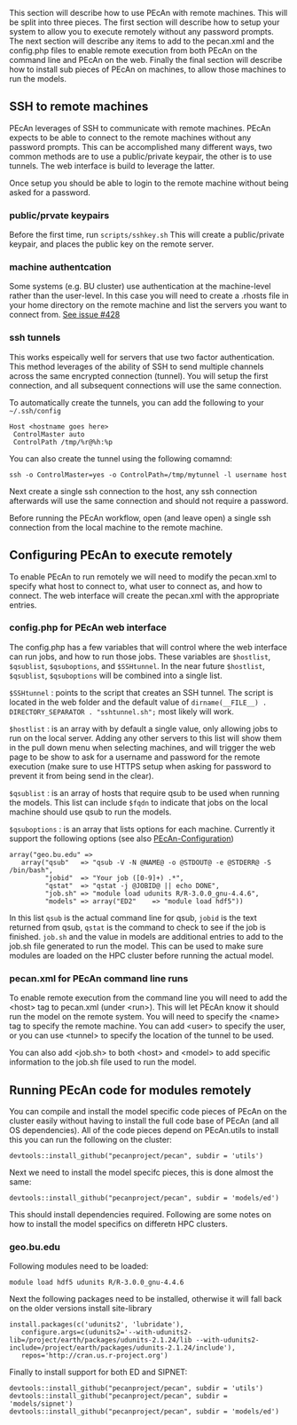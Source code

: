 This section will describe how to use PEcAn with remote machines. This
will be split into three pieces. The first section will describe how to
setup your system to allow you to execute remotely without any password
prompts. The next section will describe any items to add to the
pecan.xml and the config.php files to enable remote execution from both
PEcAn on the command line and PEcAn on the web. Finally the final
section will describe how to install sub pieces of PEcAn on machines, to
allow those machines to run the models.

## SSH to remote machines

PEcAn leverages of SSH to communicate with remote machines. PEcAn expects
to be able to connect to the remote machines without any password prompts.
This can be accomplished many different ways, two common methods are to
use a public/private keypair, the other is to use tunnels. The web
interface is build to leverage the latter.

Once setup you should be able to login to the remote machine without
being asked for a password.

### public/prvate keypairs

Before the first time, run `scripts/sshkey.sh` This will create a
public/private keypair, and places the public key on the remote server.

### machine authentcation

Some systems (e.g. BU cluster) use authentication at the machine-level
rather than the user-level. In this case you will need to create a .rhosts
file in your home directory on the remote machine and list the servers you
want to connect from. [See issue #428](https://github.com/PecanProject/pecan/issues/428)

### ssh tunnels

This works espeically well for servers that use two factor authentication.
This method leverages of the ability of SSH to send multiple channels
across the same encrypted connection (tunnel). You will setup the
first connection, and all subsequent connections will use the same
connection.

To automatically create the tunnels, you can add the following to your
`~/.ssh/config`

```
Host <hostname goes here>
 ControlMaster auto
 ControlPath /tmp/%r@%h:%p
```

You can also create the tunnel using the following comamnd:

```
ssh -o ControlMaster=yes -o ControlPath=/tmp/mytunnel -l username host
```

Next create a single ssh connection to the host, any ssh connection
afterwards will use the same connection and should not require a
password.

Before running the PEcAn workflow, open (and leave open) a single ssh
connection from the local machine to the remote machine.

## Configuring PEcAn to execute remotely

To enable PEcAn to run remotely we will need to modify the pecan.xml
to specify what host to connect to, what user to connect as, and how
to connect. The web interface will create the pecan.xml with the
appropriate entries.

### config.php for PEcAn web interface

The config.php has a few variables that will control where the web
interface can run jobs, and how to run those jobs. These variables
are `$hostlist`, `$qsublist`, `$qsuboptions`, and `$SSHtunnel`. In
the near future `$hostlist`, `$qsublist`, `$qsuboptions` will be
combined into a single list.

`$SSHtunnel` : points to the script that creates an SSH tunnel.
The script is located in the web folder and the default value of
`dirname(__FILE__) . DIRECTORY_SEPARATOR . "sshtunnel.sh";` most
likely will work.

`$hostlist` : is an array with by default a single value, only
allowing jobs to run on the local server. Adding any other servers
to this list will show them in the pull down menu when selecting
machines, and will trigger the web page to be show to ask for a
username and password for the remote execution (make sure to use
HTTPS setup when asking for password to prevent it from being send
in the clear).

`$qsublist` : is an array of hosts that require qsub to be used
when running the models. This list can include `$fqdn` to indicate
that jobs on the local machine should use qsub to run the models.

`$qsuboptions` : is an array that lists options for each machine.
Currently it support the following options (see also
[PEcAn-Configuration](https://github.com/PecanProject/pecan/wiki/PEcAn-Configuration#run_setup))

 ```
array("geo.bu.edu" =>
    array("qsub"   => "qsub -V -N @NAME@ -o @STDOUT@ -e @STDERR@ -S /bin/bash",
          "jobid"  => "Your job ([0-9]+) .*",
          "qstat"  => "qstat -j @JOBID@ || echo DONE",
          "job.sh" => "module load udunits R/R-3.0.0_gnu-4.4.6",
          "models" => array("ED2"    => "module load hdf5"))
 ```

In this list `qsub` is the actual command line for qsub, `jobid`
is the text returned from qsub, `qstat` is the command to check
to see if the job is finished. `job.sh` and the value in models
are additional entries to add to the job.sh file generated to
run the model. This can be used to make sure modules are loaded
on the HPC cluster before running the actual model.

### pecan.xml for PEcAn command line runs

To enable remote execution from the command line you will need
to add the &lt;host&gt; tag to pecan.xml (under &lt;run&gt;).
This will let PEcAn know it should run the model on the remote
system. You will need to specify the &lt;name&gt; tag to specify
the remote machine. You can add &lt;user&gt; to specify the
user, or you can use &lt;tunnel&gt; to specify the location of
the tunnel to be used.

You can also add &lt;job.sh&gt; to both &lt;host&gt; and
&lt;model&gt; to add specific information to the job.sh file
used to run the model.

## Running PEcAn code for modules remotely

You can compile and install the model specific code pieces of
PEcAn on the cluster easily without having to install the
full code base of PEcAn (and all OS dependencies). All of the
code pieces depend on PEcAn.utils to install this you can
run the following on the cluster:

```
devtools::install_github("pecanproject/pecan", subdir = 'utils')
```

Next we need to install the model specifc pieces, this is done
almost the same:

```
devtools::install_github("pecanproject/pecan", subdir = 'models/ed')
```

This should install dependencies required. Following are some
notes on how to install the model specifics on differetn HPC
clusters.

### geo.bu.edu

Following modules need to be loaded:

```
module load hdf5 udunits R/R-3.0.0_gnu-4.4.6
```

Next the following packages need to be installed, otherwise it
will fall back on the older versions install site-library

```
install.packages(c('udunits2', 'lubridate'), 
   configure.args=c(udunits2='--with-udunits2-lib=/project/earth/packages/udunits-2.1.24/lib --with-udunits2-include=/project/earth/packages/udunits-2.1.24/include'),
   repos='http://cran.us.r-project.org')
```

Finally to install support for both ED and SIPNET:

```
devtools::install_github("pecanproject/pecan", subdir = 'utils')
devtools::install_github("pecanproject/pecan", subdir = 'models/sipnet')
devtools::install_github("pecanproject/pecan", subdir = 'models/ed')
```
